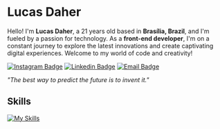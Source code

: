 # Lucas Daher

Hello! I'm **Lucas Daher**, a 21 years old based in **Brasília, Brazil**, and I'm fueled by a passion for technology. As a **front-end developer**, I'm on a constant journey to explore the latest innovations and create captivating digital experiences. Welcome to my world of code and creativity!

[![Instagram Badge](https://img.shields.io/badge/-@lucasdaherdev-303030?style=flat-square&labelColor=303030&logo=instagram&logoColor=white&link=https://instagram.com/lucasdaherdev)](https://instagram.com/lucasdaherdev) 
[![Linkedin Badge](https://img.shields.io/badge/-Lucas%20Daher-303030?style=flat-square&logo=Linkedin&logoColor=white&link=https://www.linkedin.com/in/lucasdaherdev/)](https://www.linkedin.com/in/lucasdaherdev/) 
[![Email Badge](https://img.shields.io/badge/-contato@lucasdaher.com-303030?style=flat-square&logo=microsoftoutlook&logoColor=white&link=mailto:contato@lucasdaher.com)](mailto:contato@lucasdaher.com)

*"The best way to predict the future is to invent it."*

## Skills
[![My Skills](https://skillicons.dev/icons?i=js,ts,html,css,sass,tailwind,react,nodejs,github,git,markdown,ps,illustrator,figma,vscode)](https://skillicons.dev)
